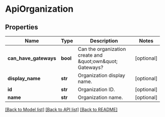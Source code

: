 # ApiOrganization

## Properties
Name | Type | Description | Notes
------------ | ------------- | ------------- | -------------
**can_have_gateways** | **bool** | Can the organization create and \&quot;own\&quot; Gateways? | [optional] 
**display_name** | **str** | Organization display name. | [optional] 
**id** | **str** | Organization ID. | [optional] 
**name** | **str** | Organization name. | [optional] 

[[Back to Model list]](../README.md#documentation-for-models) [[Back to API list]](../README.md#documentation-for-api-endpoints) [[Back to README]](../README.md)


